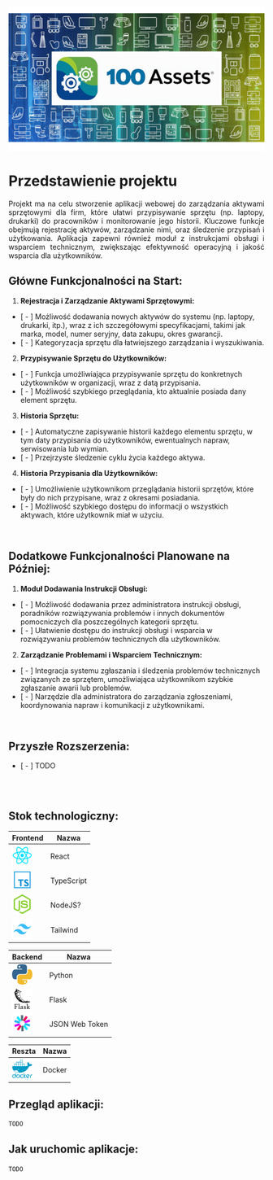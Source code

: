<p align="center">
  <a >
    <img src="./assets/banner/banner_1.png"
         alt="Screenshot">
  </a>
</p>

# Przedstawienie projektu 

<p align="justify">
  Projekt ma na celu stworzenie aplikacji webowej do zarządzania aktywami sprzętowymi dla firm, które ułatwi przypisywanie sprzętu (np. laptopy, drukarki) do pracowników i monitorowanie jego historii. Kluczowe funkcje obejmują rejestrację aktywów, zarządzanie nimi, oraz śledzenie przypisań i użytkowania. Aplikacja zapewni również moduł z instrukcjami obsługi i wsparciem technicznym, zwiększając efektywność operacyjną i jakość wsparcia dla użytkowników.
</p>

## Główne Funkcjonalności na Start:
1. **Rejestracja i Zarządzanie Aktywami Sprzętowymi:**
- [ - ] Możliwość dodawania nowych aktywów do systemu (np. laptopy, drukarki, itp.), wraz z ich szczegółowymi specyfikacjami, takimi jak marka, model, numer seryjny, data zakupu, okres gwarancji.
- [ - ] Kategoryzacja sprzętu dla łatwiejszego zarządzania i wyszukiwania.

2. **Przypisywanie Sprzętu do Użytkowników:**
- [ - ] Funkcja umożliwiająca przypisywanie sprzętu do konkretnych użytkowników w organizacji, wraz z datą przypisania.
- [ - ] Możliwość szybkiego przeglądania, kto aktualnie posiada dany element sprzętu.

3. **Historia Sprzętu:**
- [ - ] Automatyczne zapisywanie historii każdego elementu sprzętu, w tym daty przypisania do użytkowników, ewentualnych napraw, serwisowania lub wymian.
- [ - ] Przejrzyste śledzenie cyklu życia każdego aktywa.

4. **Historia Przypisania dla Użytkowników:**
- [ - ] Umożliwienie użytkownikom przeglądania historii sprzętów, które były do nich przypisane, wraz z okresami posiadania.
- [ - ] Możliwość szybkiego dostępu do informacji o wszystkich aktywach, które użytkownik miał w użyciu.

<br> 

## Dodatkowe Funkcjonalności Planowane na Później:
1. **Moduł Dodawania Instrukcji Obsługi:**
- [ - ] Możliwość dodawania przez administratora instrukcji obsługi, poradników rozwiązywania problemów i innych dokumentów pomocniczych dla poszczególnych kategorii sprzętu.
- [ - ] Ułatwienie dostępu do instrukcji obsługi i wsparcia w rozwiązywaniu problemów technicznych dla użytkowników.

2. **Zarządzanie Problemami i Wsparciem Technicznym:**
- [ - ] Integracja systemu zgłaszania i śledzenia problemów technicznych związanych ze sprzętem, umożliwiająca użytkownikom szybkie zgłaszanie awarii lub problemów.
- [ - ] Narzędzie dla administratora do zarządzania zgłoszeniami, koordynowania napraw i komunikacji z użytkownikami.

<br>

## Przyszłe Rozszerzenia:
- [ - ] TODO

<br>
<br>

## Stok technologiczny:

| Frontend                                                    | Nazwa                              |
| ------------------------------------------------------- | ---------------------------------------- |
| [<img src="./assets/logo/react_icon.png">](X)                           | React   |
| [<img src="./assets/logo/typescript_icon.png">](X)                           | TypeScript   |
| [<img src="./assets/logo/nodejs_icon.png">](X)                           | NodeJS?  |
| [<img src="./assets/logo/tailwind_icon.png">](X)                           | Tailwind   |

| Backend                                                    | Nazwa                              |
| ------------------------------------------------------- | ---------------------------------------- |
| [<img src="./assets/logo/python_icon.png">](X)                           | Python   |
| [<img src="./assets/logo/flask_icon.png">](X)                           | Flask   |
| [<img src="./assets/logo/jwt_icon.png">](X)                           | JSON Web Token   |

| Reszta                                                    | Nazwa                              |
| ------------------------------------------------------- | ---------------------------------------- |
| [<img src="./assets/logo/docker_icon.png">](X)                           | Docker   |


## Przegląd aplikacji:

```bash
TODO
```

## Jak uruchomic aplikacje:

```bash
TODO
```
